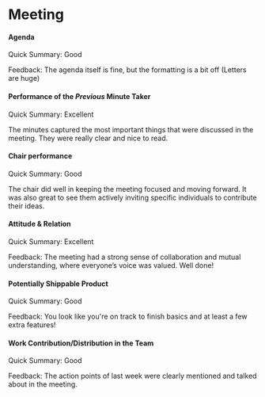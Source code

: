 # Meeting
#### Agenda 
Quick Summary: Good 

Feedback: The agenda itself is fine, but the formatting is a bit off (Letters are huge)


#### Performance of the *Previous* Minute Taker
Quick Summary: Excellent

The minutes captured the most important things that were discussed in the meeting. They were really clear and nice to read. 



#### Chair performance
Quick Summary: Good

The chair did well in keeping the meeting focused and moving forward. It was also great to see them actively inviting specific individuals to contribute their ideas. 

#### Attitude & Relation
Quick Summary: Excellent

Feedback: The meeting had a strong sense of collaboration and mutual understanding, where everyone’s voice was valued. Well done!

#### Potentially Shippable Product
Quick Summary: Good

Feedback: You look like you're on track to finish basics and at least a few extra features! 


#### Work Contribution/Distribution in the Team
Quick Summary: Good

Feedback: The action points of last week were clearly mentioned and talked about in the meeting. 


